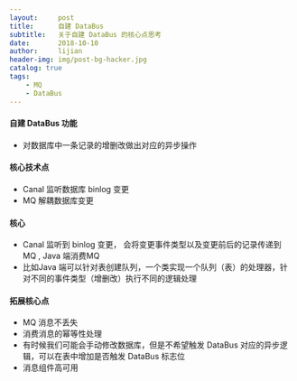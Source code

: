 ```yaml
---
layout:     post
title:      自建 DataBus
subtitle:   关于自建 DataBus 的核心点思考
date:       2018-10-10
author:     lijian
header-img: img/post-bg-hacker.jpg
catalog: true
tags:
    - MQ
    - DataBus
---
```


#### 自建 DataBus 功能
* 对数据库中一条记录的增删改做出对应的异步操作

#### 核心技术点

* Canal 监听数据库 binlog 变更 
* MQ 解耦数据库变更

#### 核心

* Canal 监听到 binlog 变更， 会将变更事件类型以及变更前后的记录传递到MQ , Java 端消费MQ 
* 比如Java 端可以针对表创建队列，一个类实现一个队列（表）的处理器，针对不同的事件类型（增删改）执行不同的逻辑处理

#### 拓展核心点

* MQ 消息不丢失
* 消费消息的幂等性处理
* 有时候我们可能会手动修改数据库，但是不希望触发 DataBus 对应的异步逻辑，可以在表中增加是否触发 DataBus 标志位
* 消息组件高可用